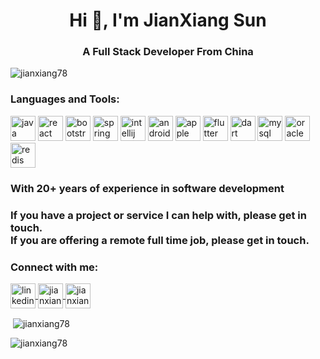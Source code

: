 <h1 align="center">Hi 👋, I'm JianXiang Sun</h1>
<h3 align="center">A Full Stack Developer From China</h3>

<p align="left"> <img src="https://komarev.com/ghpvc/?username=jianxiang78&label=Profile%20views&color=0e75b6&style=flat" alt="jianxiang78" /> </p>

<h3 align="left">Languages and Tools:</h3>
<p align="left"> 
<img src="https://www.vectorlogo.zone/logos/java/java-icon.svg" alt="java" width="40" height="40"/>

<img src="https://www.vectorlogo.zone/logos/reactjs/reactjs-icon.svg" alt="react" width="40" height="40"/> 
<img src="https://www.vectorlogo.zone/logos/getbootstrap/getbootstrap-icon.svg" alt="bootstrap" width="40" height="40"/> 
<img src="https://www.vectorlogo.zone/logos/springio/springio-icon.svg" alt="spring" width="40" height="40"/>

<img src="https://vectorwiki.com/images/ZgSyR__intellij-idea.svg" alt="intellij" width="40" height="40"/>
<img src="https://www.vectorlogo.zone/logos/android/android-tile.svg" alt="android" width="40" height="40"/>

<img src="https://www.vectorlogo.zone/logos/apple/apple-icon.svg" alt="apple" width="40" height="40"/> 
<img src="https://www.vectorlogo.zone/logos/flutterio/flutterio-icon.svg" alt="flutter" width="40" height="40"/>
<img src="https://www.vectorlogo.zone/logos/dartlang/dartlang-icon.svg" alt="dart" width="40" height="40"/> 

<img src="https://www.vectorlogo.zone/logos/mysql/mysql-icon.svg" alt="mysql" width="40" height="40"/> 
<img src="https://www.vectorlogo.zone/logos/oracle/oracle-icon.svg" alt="oracle" width="40" height="40"/> 
<img src="https://www.vectorlogo.zone/logos/redis/redis-icon.svg" alt="redis" width="40" height="40"/> 
</p>


<h3 align="left">With 20+ years of experience in software development</h3>
<h3 align="left">If you have a project or service I can help with, please get in touch.<br>
If you are offering a remote full time job, please get in touch.</h3>

<h3 align="left">Connect with me:</h3>
<p align="left">
<a href="https://linkedin.com/in/jianxiang-sun1978" target="blank">
  <img align="center" src="https://www.vectorlogo.zone/logos/linkedin/linkedin-icon.svg" alt="linkedin" height="40" width="40" />
  </a>
<a href="https://join.skype.com/invite/wl2cMR5I6yWw" target="blank">
  <img align="center" src="https://www.vectorlogo.zone/logos/skype/skype-tile.svg" alt="jianxiang78" height="40" width="40" />
  </a>
  

  <img align="center" src="https://www.redskyclouds.com/images/mail.svg" alt="jianxiang78" height="40" />
</p>


<p>&nbsp;<img align="center" src="https://github-readme-stats.vercel.app/api?username=jianxiang78&show_icons=true&locale=en" alt="jianxiang78" /></p>

<p><img align="center" src="https://github-readme-streak-stats.herokuapp.com/?user=jianxiang78&" alt="jianxiang78" /></p>
